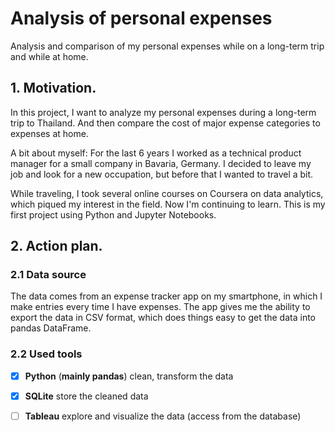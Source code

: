 # **Analysis of personal expenses**
Analysis and comparison of my personal expenses while on a long-term trip and while at home.

## **1. Motivation.**
In this project, I want to analyze my personal expenses during a long-term trip to Thailand. And then compare the cost of major expense categories to expenses at home.

A bit about myself: For the last 6 years I worked as a technical product manager for a small company in Bavaria, Germany. I decided to leave my job and look for a new occupation, but before that I wanted to travel a bit. 

While traveling, I took several online courses on Coursera on data analytics, which piqued my interest in the field. Now I'm continuing to learn. 
This is my first project using Python and Jupyter Notebooks.

## **2. Action plan.**
### **2.1 Data source**
The data comes from an expense tracker app on my smartphone, in which I make entries every time I have expenses.
The app gives me the ability to export the data in CSV format, which does things easy to get the data into pandas DataFrame. 

### **2.2 Used tools**
- [x] **Python** (**mainly pandas**) clean, transform the data
- [x] **SQLite** store the cleaned data
- [ ] **Tableau** explore and visualize the data (access from the database)


